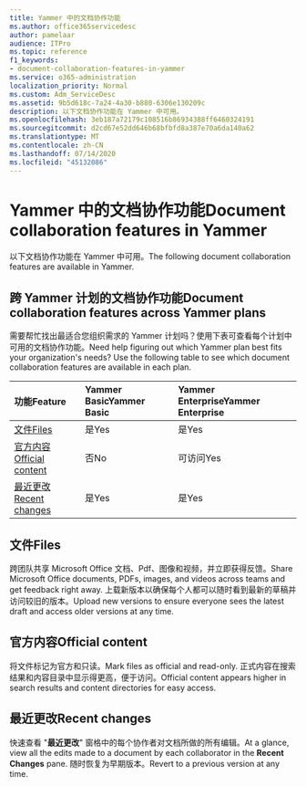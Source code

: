 ```yaml
---
title: Yammer 中的文档协作功能
ms.author: office365servicedesc
author: pamelaar
audience: ITPro
ms.topic: reference
f1_keywords:
- document-collaboration-features-in-yammer
ms.service: o365-administration
localization_priority: Normal
ms.custom: Adm_ServiceDesc
ms.assetid: 9b5d618c-7a24-4a30-b880-6306e130209c
description: 以下文档协作功能在 Yammer 中可用。
ms.openlocfilehash: 3eb187a72179c108516b86934388ff6460324191
ms.sourcegitcommit: d2cd67e52dd646b68bfbfd8a387e70a6da140a62
ms.translationtype: MT
ms.contentlocale: zh-CN
ms.lasthandoff: 07/14/2020
ms.locfileid: "45132086"
---
```

# <a name="document-collaboration-features-in-yammer"></a><span data-ttu-id="9b22e-103">Yammer 中的文档协作功能</span><span class="sxs-lookup"><span data-stu-id="9b22e-103">Document collaboration features in Yammer</span></span>

<span data-ttu-id="9b22e-104">以下文档协作功能在 Yammer 中可用。</span><span class="sxs-lookup"><span data-stu-id="9b22e-104">The following document collaboration features are available in Yammer.</span></span>
  
## <a name="document-collaboration-features-across-yammer-plans"></a><span data-ttu-id="9b22e-105">跨 Yammer 计划的文档协作功能</span><span class="sxs-lookup"><span data-stu-id="9b22e-105">Document collaboration features across Yammer plans</span></span>

<span data-ttu-id="9b22e-p101">需要帮忙找出最适合您组织需求的 Yammer 计划吗？使用下表可查看每个计划中可用的文档协作功能。</span><span class="sxs-lookup"><span data-stu-id="9b22e-p101">Need help figuring out which Yammer plan best fits your organization's needs? Use the following table to see which document collaboration features are available in each plan.</span></span>
  
|<span data-ttu-id="9b22e-108">**功能**</span><span class="sxs-lookup"><span data-stu-id="9b22e-108">**Feature**</span></span>|<span data-ttu-id="9b22e-109">**Yammer Basic**</span><span class="sxs-lookup"><span data-stu-id="9b22e-109">**Yammer Basic**</span></span>|<span data-ttu-id="9b22e-110">**Yammer Enterprise**</span><span class="sxs-lookup"><span data-stu-id="9b22e-110">**Yammer Enterprise**</span></span>|
|:-----|:-----|:-----|
|[<span data-ttu-id="9b22e-111">文件</span><span class="sxs-lookup"><span data-stu-id="9b22e-111">Files</span></span>](document-collaboration-features-in-yammer.md#files) <br/> |<span data-ttu-id="9b22e-112">是</span><span class="sxs-lookup"><span data-stu-id="9b22e-112">Yes</span></span>  <br/> |<span data-ttu-id="9b22e-113">是</span><span class="sxs-lookup"><span data-stu-id="9b22e-113">Yes</span></span>  <br/> |
|[<span data-ttu-id="9b22e-114">官方内容</span><span class="sxs-lookup"><span data-stu-id="9b22e-114">Official content</span></span>](document-collaboration-features-in-yammer.md#official-content) <br/> |<span data-ttu-id="9b22e-115">否</span><span class="sxs-lookup"><span data-stu-id="9b22e-115">No</span></span>  <br/> |<span data-ttu-id="9b22e-116">可访问</span><span class="sxs-lookup"><span data-stu-id="9b22e-116">Yes</span></span>  <br/> |
|[<span data-ttu-id="9b22e-117">最近更改</span><span class="sxs-lookup"><span data-stu-id="9b22e-117">Recent changes</span></span>](document-collaboration-features-in-yammer.md#recent-changes) <br/> |<span data-ttu-id="9b22e-118">是</span><span class="sxs-lookup"><span data-stu-id="9b22e-118">Yes</span></span>  <br/> |<span data-ttu-id="9b22e-119">是</span><span class="sxs-lookup"><span data-stu-id="9b22e-119">Yes</span></span>  <br/> |

## <a name="files"></a><span data-ttu-id="9b22e-120">文件</span><span class="sxs-lookup"><span data-stu-id="9b22e-120">Files</span></span>

<span data-ttu-id="9b22e-121">跨团队共享 Microsoft Office 文档、Pdf、图像和视频，并立即获得反馈。</span><span class="sxs-lookup"><span data-stu-id="9b22e-121">Share Microsoft Office documents, PDFs, images, and videos across teams and get feedback right away.</span></span> <span data-ttu-id="9b22e-122">上载新版本以确保每个人都可以随时看到最新的草稿并访问较旧的版本。</span><span class="sxs-lookup"><span data-stu-id="9b22e-122">Upload new versions to ensure everyone sees the latest draft and access older versions at any time.</span></span>
  
## <a name="official-content"></a><span data-ttu-id="9b22e-123">官方内容</span><span class="sxs-lookup"><span data-stu-id="9b22e-123">Official content</span></span>

<span data-ttu-id="9b22e-124">将文件标记为官方和只读。</span><span class="sxs-lookup"><span data-stu-id="9b22e-124">Mark files as official and read-only.</span></span> <span data-ttu-id="9b22e-125">正式内容在搜索结果和内容目录中显示得更高，便于访问。</span><span class="sxs-lookup"><span data-stu-id="9b22e-125">Official content appears higher in search results and content directories for easy access.</span></span>

## <a name="recent-changes"></a><span data-ttu-id="9b22e-126">最近更改</span><span class="sxs-lookup"><span data-stu-id="9b22e-126">Recent changes</span></span>

<span data-ttu-id="9b22e-127">快速查看 "**最近更改**" 窗格中的每个协作者对文档所做的所有编辑。</span><span class="sxs-lookup"><span data-stu-id="9b22e-127">At a glance, view all the edits made to a document by each collaborator in the **Recent Changes** pane.</span></span> <span data-ttu-id="9b22e-128">随时恢复为早期版本。</span><span class="sxs-lookup"><span data-stu-id="9b22e-128">Revert to a previous version at any time.</span></span>
  